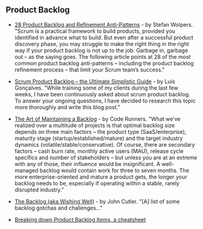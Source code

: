 ## Product Backlog

- [28 Product Backlog and Refinement Anti-Patterns](https://age-of-product.com/28-product-backlog-anti-patterns/) - by Stefan Wolpers. "Scrum is a practical framework to build products, provided you identified in advance what to build. But even after a successful product discovery phase, you may struggle to make the right thing in the right way if your product backlog is not up to the job. Garbage in, garbage out – as the saying goes. The following article points at 28 of the most common product backlog anti-patterns – including the product backlog refinement process – that limit your Scrum team’s success."

- [Scrum Product Backlog – the Ultimate Simplistic Guide](https://luis-goncalves.com/scrum-product-backlog/) - by Luís Gonçalves. "While training some of my clients during the last few weeks, I have been continuously asked about scrum product backlog. To answer your ongoing questions, I have decided to research this topic more thoroughly and write this blog post."

- [The Art of Maintaining a Backlog](https://www.code-runners.com/blog/the-art-of-maintaining-a-backlog/) - by Code Runners. "What we’ve realized over a multitude of projects is that optimal backlog size depends on three main factors – the product type (SaaS/enterprise), maturity stage (startup/established/mature) and the target industry dynamics (volatile/stable/conservative). Of course, there are secondary factors – cash burn rate, monthly active users (MAU), release cycle specifics and number of stakeholders – but unless you are at an extreme with any of those, their influence would be insignificant. A well-managed backlog would contain work for three to seven months. The more enterprise-oriented and mature a product gets, the longer your backlog needs to be, especially if operating within a stable, rarely disrupted industry."

- [The Backlog (aka Wishing Well)](https://medium.com/@johnpcutler/the-backlog-aka-wishing-well-122b939b2f87) - by John Cutler. "[A] list of some backlog gotchas and challenges..."

- [Breaking down Product Backlog Items, a cheatsheet](https://drive.google.com/file/d/1bcX_7eJ9iXFygShK0OleZkZy41tY1-0d/view)
